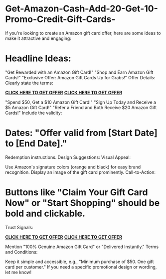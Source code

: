 # Get-Amazon-Cash-Add-20-Get-10-Promo-Credit-Gift-Cards-
If you're looking to create an Amazon gift card offer, here are some ideas to make it attractive and engaging:

# Headline Ideas:
"Get Rewarded with an Amazon Gift Card!"
"Shop and Earn Amazon Gift Cards!"
"Exclusive Offer: Amazon Gift Cards Up for Grabs!"
Offer Details:
Clearly state the terms:

**[CLICK HERE TO GET OFFER](https://giftcardshopzone.sajenscreations.com/adbluoffer/Xb%24%24%2450offer.html)**
**[CLICK HERE TO GET OFFER](https://giftcardshopzone.sajenscreations.com/adbluoffer/Xb%24%24%2450offer.html)**


"Spend $50, Get a $10 Amazon Gift Card!"
"Sign Up Today and Receive a $5 Amazon Gift Card!"
"Refer a Friend and Both Receive $20 Amazon Gift Cards!"
Include the validity:

# Dates: "Offer valid from [Start Date] to [End Date]."
Redemption instructions.
Design Suggestions:
Visual Appeal:

Use Amazon's signature colors (orange and black) for easy brand recognition.
Display an image of the gift card prominently.
Call-to-Action:

# Buttons like "Claim Your Gift Card Now" or "Start Shopping" should be bold and clickable.
Trust Signals:

**[CLICK HERE TO GET OFFER](https://giftcardshopzone.sajenscreations.com/adbluoffer/Xb%24%24%2450offer.html)**
**[CLICK HERE TO GET OFFER](https://giftcardshopzone.sajenscreations.com/adbluoffer/Xb%24%24%2450offer.html)**


Mention "100% Genuine Amazon Gift Card" or "Delivered Instantly."
Terms and Conditions:

Keep it simple and accessible, e.g., "Minimum purchase of $50. One gift card per customer."
If you need a specific promotional design or wording, let me know!
